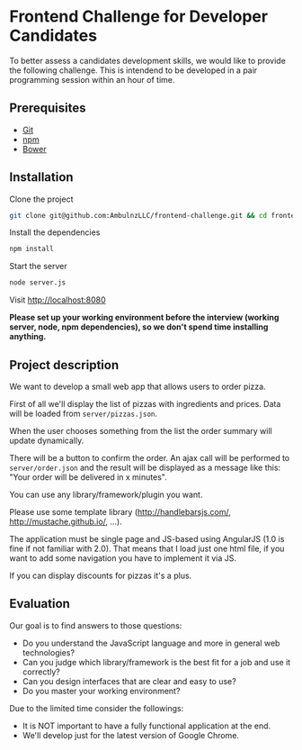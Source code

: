 Frontend Challenge for Developer Candidates
===========================================

To better assess a candidates development skills, we would like to provide the following challenge. This is intendend to be developed in a pair programming session within an hour of time.

Prerequisites
-------------

* [Git](http://git-scm.com/)
* [npm](https://www.npmjs.org/)
* [Bower](http://bower.io/)

Installation
------------

Clone the project

```bash
git clone git@github.com:AmbulnzLLC/frontend-challenge.git && cd frontend-challenge/
```

Install the dependencies

```bash
npm install
```

Start the server

```bash
node server.js
```

Visit [http://localhost:8080](http://localhost:8080)

**Please set up your working environment before the interview (working server, node, npm dependencies), so we don't spend time installing anything.**

Project description
-------------------

We want to develop a small web app that allows users to order pizza.

First of all we'll display the list of pizzas with ingredients and prices. Data will be loaded from `server/pizzas.json`.

When the user chooses something from the list the order summary will update dynamically.

There will be a button to confirm the order. An ajax call will be performed to `server/order.json` and the result will be displayed as a message like this: "Your order will be delivered in x minutes".

You can use any library/framework/plugin you want.

Please use some template library (http://handlebarsjs.com/, http://mustache.github.io/, ...).

The application must be single page and JS-based using AngularJS (1.0 is fine if not familiar with 2.0). That means that I load just one html file, if you want to add some navigation you have to implement it via JS.

If you can display discounts for pizzas it's a plus.

Evaluation
----------

Our goal is to find answers to those questions:

* Do you understand the JavaScript language and more in general web technologies?
* Can you judge which library/framework is the best fit for a job and use it correctly?
* Can you design interfaces that are clear and easy to use?
* Do you master your working environment?

Due to the limited time consider the followings:

* It is NOT important to have a fully functional application at the end.
* We'll develop just for the latest version of Google Chrome.

